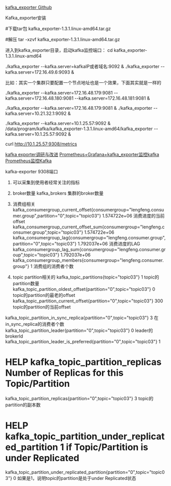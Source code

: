 [kafka_exporter Github](https://github.com/danielqsj/kafka_exporter)


Kafka_exporter安装

#下载tar包
kafka_exporter-1.3.1.linux-amd64.tar.gz

#解压
tar -xzvf kafka_exporter-1.3.1.linux-amd64.tar.gz

进入到kafka_exporter目录，启动kafka监控端口：
cd kafka_exporter-1.3.1.linux-amd64

./kafka_exporter --kafka.server=kafkaIP或者域名:9092 &
./kafka_exporter --kafka.server=172.16.49.6:9093 &



比如：其实一个集群只要配置一个节点地址也是一个效果，下面其实就是一样的

./kafka_exporter --kafka.server=172.16.48.179:9081 --kafka.server=172.16.48.180:9081 --kafka.server=172.16.48.181:9081 &

./kafka_exporter --kafka.server=172.16.48.179:9081 &
./kafka_exporter --kafka.server=10.21.32.1:9092 &


./kafka_exporter --kafka.server=10.1.25.57:9092 &
/data/program/kafka/kafka_exporter-1.3.1.linux-amd64/kafka_exporter --kafka.server=10.1.25.57:9092 &

curl http://10.1.25.57:9308/metrics




[kafka exporter调研与改进](https://cloud.tencent.com/developer/article/1794971)
[Prometheus+Grafana+kafka_exporter监控kafka](https://blog.csdn.net/An1090239782/article/details/102994930)  
[Prometheus监控Kafka](https://blog.csdn.net/baidu_31618421/article/details/106774838)  




kafka-exporter 9308端口
1. 可以采集到使用者经常关注的指标

2. broker数量
   kafka_brokers 集群的broker数量

3. 消费组相关
   kafka_consumergroup_current_offset{consumergroup="lengfeng.consumer.group",partition="0",topic="topic03"} 1.574722e+06  消费进度的当前offset
   kafka_consumergroup_current_offset_sum{consumergroup="lengfeng.consumer.group",topic="topic03"} 1.574722e+06
   kafka_consumergroup_lag{consumergroup="lengfeng.consumer.group",partition="0",topic="topic03"} 1.792037e+06  消费进度的LAG
   kafka_consumergroup_lag_sum{consumergroup="lengfeng.consumer.group",topic="topic03"} 1.792037e+06
   kafka_consumergroup_members{consumergroup="lengfeng.consumer.group"} 1 消费组的消费者个数

4. topic partition相关的
   kafka_topic_partitions{topic="topic03"} 1  topic的partition数量
   kafka_topic_partition_oldest_offset{partition="0",topic="topic03"} 0  topic的partition的最老的offset
   kafka_topic_partition_current_offset{partition="0",topic="topic03"} 300  topic的partition的当前offset

kafka_topic_partition_in_sync_replica{partition="0",topic="topic03"} 3  在in_sync_replica的消费者个数
kafka_topic_partition_leader{partition="0",topic="topic03"} 0 leader的brokerId
kafka_topic_partition_leader_is_preferred{partition="0",topic="topic03"} 1
# HELP kafka_topic_partition_replicas Number of Replicas for this Topic/Partition
kafka_topic_partition_replicas{partition="0",topic="topic03"} 3 topic的partition的副本数
# HELP kafka_topic_partition_under_replicated_partition 1 if Topic/Partition is under Replicated
kafka_topic_partition_under_replicated_partition{partition="0",topic="topic03"} 0 如果是1，说明topic的partition是处于under Replicated状态




